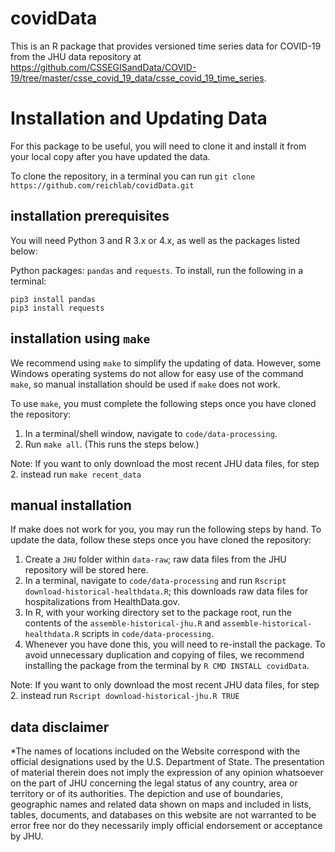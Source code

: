 # covidData

This is an R package that provides versioned time series data for COVID-19 from the JHU data repository at https://github.com/CSSEGISandData/COVID-19/tree/master/csse_covid_19_data/csse_covid_19_time_series.

# Installation and Updating Data

For this package to be useful, you will need to clone it and install it from your local copy after you have updated the data.

To clone the repository, in a terminal you can run `git clone https://github.com/reichlab/covidData.git`

## installation prerequisites

You will need Python 3 and R 3.x or 4.x, as well as the packages listed below:

Python packages: `pandas` and `requests`. To install, run the following in a terminal:

```
pip3 install pandas
pip3 install requests
```

## installation using `make`
We recommend using `make` to simplify the updating of data. However, some Windows operating systems do not allow for easy use of the command `make`, so manual installation should be used if `make` does not work. 

To use `make`, you must complete the following steps once you have cloned the repository:

1. In a terminal/shell window, navigate to `code/data-processing`.
2. Run `make all`. (This runs the steps below.)

Note: If you want to only download the most recent JHU data files, for step 2. instead run `make recent_data`

## manual installation
If make does not work for you, you may run the following steps by hand. To update the data, follow these steps once you have cloned the repository:

1. Create a `JHU` folder within `data-raw`; raw data files from the JHU repository will be stored here.
1. In a terminal, navigate to `code/data-processing` and run `Rscript download-historical-healthdata.R`; this downloads raw data files for hospitalizations from HealthData.gov.
1. In R, with your working directory set to the package root, run the contents of the `assemble-historical-jhu.R` and `assemble-historical-healthdata.R` scripts in `code/data-processing`.
1. Whenever you have done this, you will need to re-install the package.  To avoid unnecessary duplication and copying of files, we recommend installing the package from the terminal by `R CMD INSTALL covidData`.

Note: If you want to only download the most recent JHU data files, for step 2. instead run `Rscript download-historical-jhu.R TRUE`

## data disclaimer
*The names of locations included on the Website correspond with the official designations used by the U.S. Department of State. The presentation of material therein does not imply the expression of any opinion whatsoever on the part of JHU concerning the legal status of any country, area or territory or of its authorities. The depiction and use of boundaries, geographic names and related data shown on maps and included in lists, tables, documents, and databases on this website are not warranted to be error free nor do they necessarily imply official endorsement or acceptance by JHU.

